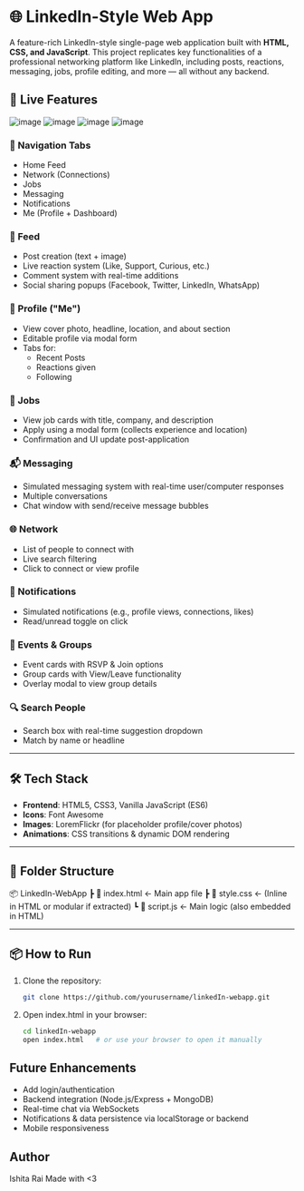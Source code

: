 # 🌐 LinkedIn-Style Web App

A feature-rich LinkedIn-style single-page web application built with **HTML, CSS, and JavaScript**. This project replicates key functionalities of a professional networking platform like LinkedIn, including posts, reactions, messaging, jobs, profile editing, and more — all without any backend.

## 🚀 Live Features
![image](https://github.com/user-attachments/assets/50a4c960-b351-4c78-ae89-e16fe293f745)
![image](https://github.com/user-attachments/assets/b834081b-c296-49ff-8b79-28930276cba3)
![image](https://github.com/user-attachments/assets/e3a1b600-710f-4ccd-ae9c-3840737a2ac4)
![image](https://github.com/user-attachments/assets/b1a3847e-d644-4391-bf79-c4bffbb6d449)


### 🔖 Navigation Tabs
- Home Feed
- Network (Connections)
- Jobs
- Messaging
- Notifications
- Me (Profile + Dashboard)

### 📰 Feed
- Post creation (text + image)
- Live reaction system (Like, Support, Curious, etc.)
- Comment system with real-time additions
- Social sharing popups (Facebook, Twitter, LinkedIn, WhatsApp)

### 👤 Profile ("Me")
- View cover photo, headline, location, and about section
- Editable profile via modal form
- Tabs for:
  - Recent Posts
  - Reactions given
  - Following

### 💼 Jobs
- View job cards with title, company, and description
- Apply using a modal form (collects experience and location)
- Confirmation and UI update post-application

### 📬 Messaging
- Simulated messaging system with real-time user/computer responses
- Multiple conversations
- Chat window with send/receive message bubbles

### 🌐 Network
- List of people to connect with
- Live search filtering
- Click to connect or view profile

### 🔔 Notifications
- Simulated notifications (e.g., profile views, connections, likes)
- Read/unread toggle on click

### 📅 Events & Groups
- Event cards with RSVP & Join options
- Group cards with View/Leave functionality
- Overlay modal to view group details

### 🔍 Search People
- Search box with real-time suggestion dropdown
- Match by name or headline

---

## 🛠 Tech Stack

- **Frontend**: HTML5, CSS3, Vanilla JavaScript (ES6)
- **Icons**: Font Awesome
- **Images**: LoremFlickr (for placeholder profile/cover photos)
- **Animations**: CSS transitions & dynamic DOM rendering

---

## 📁 Folder Structure

📦 LinkedIn-WebApp
┣ 📄 index.html ← Main app file
┣ 📄 style.css ← (Inline in HTML or modular if extracted)
┗ 📄 script.js ← Main logic (also embedded in HTML)

---

## 📦 How to Run

1. Clone the repository:
   ```bash
   git clone https://github.com/yourusername/linkedIn-webapp.git
   ```
2. Open index.html in your browser:
   ```bash
   cd linkedIn-webapp
   open index.html   # or use your browser to open it manually
   ```

## Future Enhancements
- Add login/authentication
- Backend integration (Node.js/Express + MongoDB)
- Real-time chat via WebSockets
- Notifications & data persistence via localStorage or backend
- Mobile responsiveness

## Author
Ishita Rai
Made with <3
